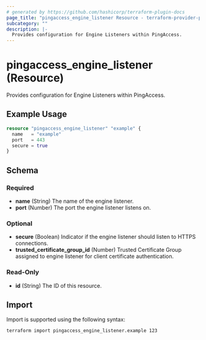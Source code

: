 ```yaml
---
# generated by https://github.com/hashicorp/terraform-plugin-docs
page_title: "pingaccess_engine_listener Resource - terraform-provider-pingaccess"
subcategory: ""
description: |-
  Provides configuration for Engine Listeners within PingAccess.
---
```


# pingaccess_engine_listener (Resource)

Provides configuration for Engine Listeners within PingAccess.

## Example Usage

```terraform
resource "pingaccess_engine_listener" "example" {
  name   = "example"
  port   = 443
  secure = true
}
```

<!-- schema generated by tfplugindocs -->
## Schema

### Required

- **name** (String) The name of the engine listener.
- **port** (Number) The port the engine listener listens on.

### Optional

- **secure** (Boolean) Indicator if the engine listener should listen to HTTPS connections.
- **trusted_certificate_group_id** (Number) Trusted Certificate Group assigned to engine listener for client certificate authentication.

### Read-Only

- **id** (String) The ID of this resource.

## Import

Import is supported using the following syntax:

```shell
terraform import pingaccess_engine_listener.example 123
```
